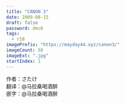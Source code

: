 ```yaml
---
title: "CANON 3"
date: 2009-08-15
draft: false
password: dmc6
tags: 
  - r18
imagePrefix: "https://mayday44.xyz/canon3/"  
imageCount: 58
imageExt: ".jpg" 
startIndex: 1
---
```

作者：さたけ  
翻译：@马拉桑喝酒醉  
嵌字：@马拉桑喝酒醉